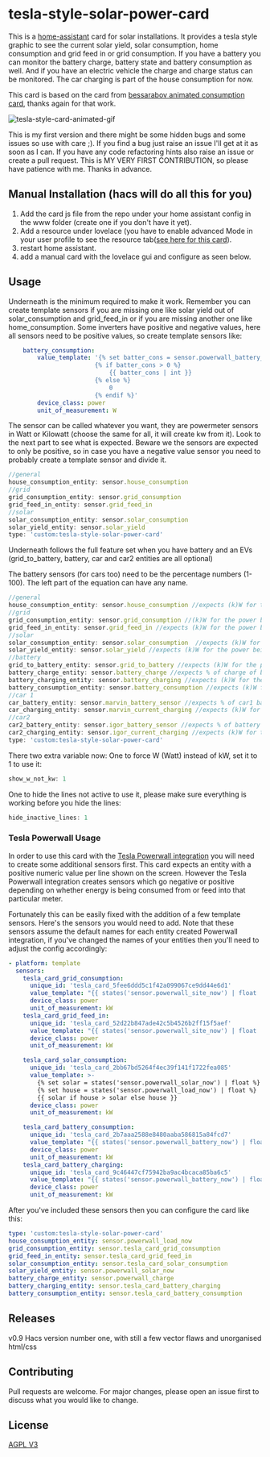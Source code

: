 # tesla-style-solar-power-card

This is a [home-assistant](home-assistant.io) card for solar installations. It provides a tesla style graphic to see the current
solar yield, solar consumption, home consumption and grid feed in or grid consumption.
If you have a battery you can monitor the battery charge, battery state and battery consumption as well.
And if you have an electric vehicle the charge and charge status can be monitored. The car charging is part of the house consumption for now.

This card is based on the card from [bessarabov animated consumption card](https://github.com/bessarabov/animated-consumption-card), thanks again for that work.

![tesla-style-card-animated-gif](https://github.com/reptilex/tesla-style-solar-power-card/blob/master/tesla-style-card-animation.gif)

This is my first version and there might be some hidden bugs and some issues so use with care ;). If you find a bug just raise an issue I'll get at it as soon as I can. If you have any code refactoring hints also raise an issue or create a pull request. This is MY VERY FIRST CONTRIBUTION, so please have patience with me. Thanks in advance.


## Manual Installation (hacs will do all this for you)

1. Add the card js file from the repo under your home assistant config in the www folder (create one if you don't have it yet).
2. Add a resource under lovelace (you have to enable advanced Mode in your user profile to see the resource tab([see here for this card](https://github.com/reptilex/tesla-style-solar-power-card/blob/master/add-card-resource.png)).
3. restart home assistant.
4. add a manual card with the lovelace gui and configure as seen below.

## Usage
Underneath is the minimum required to make it work. Remember you can create
template sensors if you are missing one like solar yield out of solar_consumption and grid_feed_in or if you are missing another one like home_consumption. Some inverters have positive and negative values, here all sensors need to be positive values, so create template sensors like:
```yml
    battery_consumption:
        value_template: '{% set batter_cons = sensor.powerwall_battery_now | int %}
                        {% if batter_cons > 0 %}
                            {{ batter_cons | int }}
                        {% else %}
                            0
                        {% endif %}'
        device_class: power
        unit_of_measurement: W
``` 
The sensor can be called whatever you want, they are powermeter sensors in Watt or Kilowatt (choose the same for all, it will create kw from it). Look to the next part to see what is expected. Beware we the sensors are expected to only be positive, so in case you have a negative value sensor you need to probably create a template sensor and divide it. 
```javascript
//general
house_consumption_entity: sensor.house_consumption
//grid
grid_consumption_entity: sensor.grid_consumption
grid_feed_in_entity: sensor.grid_feed_in
//solar
solar_consumption_entity: sensor.solar_consumption
solar_yield_entity: sensor.solar_yield
type: 'custom:tesla-style-solar-power-card'
```

Underneath follows the full feature set when you have battery and an EVs (grid_to_battery, battery, car and car2 entities are all optional) 

The battery sensors (for cars too) need to be the percentage numbers (1-100). The left part of the equation can have any name.
```javascript
//general
house_consumption_entity: sensor.house_consumption //expects (k)W for the power being consumed in the house (can be a template sensor sum (grid_consumption, solar_consumptio and battery_consumption)
//grid
grid_consumption_entity: sensor.grid_consumption //(k)W for the power being fed from the grid to the house
grid_feed_in_entity: sensor.grid_feed_in //expects (k)W for the power being fed from the panels to the grid (selling)
//solar
solar_consumption_entity: sensor.solar_consumption  //expects (k)W for the power being fed from the panels to the house
solar_yield_entity: sensor.solar_yield //expects (k)W for the power being produced currently from the panels
//battery
grid_to_battery_entity: sensor.grid_to_battery //expects (k)W for the power being fed from the grid to the battery (buying low cost grid price power)
battery_charge_entity: sensor.battery_charge //expects % of charge of battery
battery_charging_entity: sensor.battery_charging //expects (k)W for the power being fed from the solar panels to the battery
battery_consumption_entity: sensor.battery_consumption //expects (k)W for the power being consumed by the house from the battery
//car 1
car_battery_entity: sensor.marvin_battery_sensor //expects % of car1 battery charge
car_charging_entity: sensor.marvin_current_charging //expects (k)W for the power being fed into car1 
//car2
car2_battery_entity: sensor.igor_battery_sensor //expects % of battery charge
car2_charging_entity: sensor.igor_current_charging //expects (k)W for the power being fed into car2 
type: 'custom:tesla-style-solar-power-card'
```

There two extra variable now:
One to force W (Watt) instead of kW, set it to 1 to use it:
```javascript
show_w_not_kw: 1
```
One to hide the lines not active to use it, please make sure everything is working before you hide the lines:
```javascript
hide_inactive_lines: 1
```

### Tesla Powerwall Usage
In order to use this card with the [Tesla Powerwall integration](https://www.home-assistant.io/integrations/powerwall/) you will need to create some additional sensors first. This card expects an entity with a positive numeric value per line shown on the screen. However the Tesla Powerwall integration creates sensors which go negative or positive depending on whether energy is being consumed from or feed into that particular meter. 

Fortunately this can be easily fixed with the addition of a few template sensors. Here's the sensors you would need to add. Note that these sensors assume the default names for each entity created Powerwall integration, if you've changed the names of your entities then you'll need to adjust the config accordingly:
```yaml
- platform: template
  sensors:
    tesla_card_grid_consumption:
      unique_id: 'tesla_card_5fee6ddd5c1f42a099067ce9dd44e6d1'
      value_template: "{{ states('sensor.powerwall_site_now') | float | max(0) }}"
      device_class: power
      unit_of_measurement: kW
    tesla_card_grid_feed_in:
      unique_id: 'tesla_card_52d22b847ade42c5b4526b2ff15f5aef'
      value_template: "{{ states('sensor.powerwall_site_now') | float | min(0) | abs }}"
      device_class: power
      unit_of_measurement: kW

    tesla_card_solar_consumption:
      unique_id: 'tesla_card_2bb67bd5264f4ec39f141f1722fea085'
      value_template: >-
        {% set solar = states('sensor.powerwall_solar_now') | float %}
        {% set house = states('sensor.powerwall_load_now') | float %}
        {{ solar if house > solar else house }}
      device_class: power
      unit_of_measurement: kW

    tesla_card_battery_consumption:
      unique_id: 'tesla_card_2b7aaa2588e8480aaba586815a84fcd7'
      value_template: "{{ states('sensor.powerwall_battery_now') | float | max(0) }}"
      device_class: power
      unit_of_measurement: kW
    tesla_card_battery_charging:
      unique_id: 'tesla_card_9c46447cf75942ba9ac4bcaca85ba6c5'
      value_template: "{{ states('sensor.powerwall_battery_now') | float | min(0) | abs }}"
      device_class: power
      unit_of_measurement: kW
```
After you've included these sensors then you can configure the card like this:
```yaml
type: 'custom:tesla-style-solar-power-card'
house_consumption_entity: sensor.powerwall_load_now
grid_consumption_entity: sensor.tesla_card_grid_consumption
grid_feed_in_entity: sensor.tesla_card_grid_feed_in
solar_consumption_entity: sensor.tesla_card_solar_consumption
solar_yield_entity: sensor.powerwall_solar_now
battery_charge_entity: sensor.powerwall_charge
battery_charging_entity: sensor.tesla_card_battery_charging
battery_consumption_entity: sensor.tesla_card_battery_consumption
```

## Releases
v0.9 Hacs version number one, with still a few vector flaws and unorganised html/css

## Contributing
Pull requests are welcome. For major changes, please open an issue first to discuss what you would like to change.


## License
[AGPL V3](https://choosealicense.com/licenses/agpl-3.0/)
